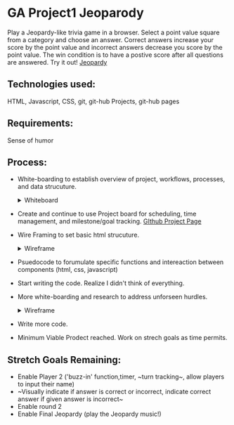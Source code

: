 # GA Project1 Jeoparody

  Play a Jeopardy-like trivia game in a browser. Select a point value square from a category and choose an answer. Correct answers increase your score by the point value and incorrect answers decrease you score by the point value. The win condition is to have a postive score after all questions are answered.
  Try it out! [Jeopardy](https://sladeinseat.github.io/GA-Project1-Jeopardy/)

## Technologies used:
  HTML, Javascript, CSS, git, git-hub Projects, git-hub pages

## Requirements:
  Sense of humor

## Process:
- White-boarding to establish overview of project, workflows, processes, and data strucuture. 
  <details>
    <summary>Whiteboard</summary>
    ![whiteboard1](/images/whiteboard_1.jpg)
  </details>
  
- Create and continue to use Project board for scheduling, time management, and milestone/goal tracking.   [GIthub Project Page](https://github.com/SladeInSeat/GA-Project1-Jeopardy/projects/1)
- Wire Framing to set basic html strucuture.
  <details>
    <summary>Wireframe</summary>
    ![wireframe1](/images/wire_frame.jpg)
  </details>
  
- Psuedocode to forumulate specific functions and intereaction between components (html, css, javascript)
- Start writing the code. Realize I didn't think of everything.
- More white-boarding and research to address unforseen hurdles.
  <details>
    <summary>Wireframe</summary>
    ![whiteboard2](/images/whiteboard_2.jpg)
  </details>

- Write more code.
- Minimum Viable Prodect reached. Work on strech goals as time permits.




## Stretch Goals Remaining:
* Enable Player 2 ('buzz-in' function,timer, ~turn tracking~, allow players to input their name)
* ~Visually indicate if answer is correct or incorrect, indicate correct answer if given answer is incorrect~
* Enable round 2
* Enable Final Jeopardy (play the Jeopardy music!)

